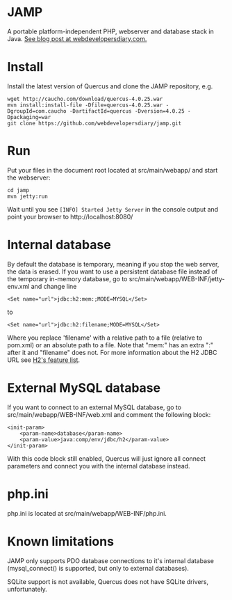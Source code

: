 JAMP
====
A portable platform-independent PHP, webserver and database stack in Java.
[See blog post at webdevelopersdiary.com.](http://www.webdevelopersdiary.com/1/post/2012/07/jamp-an-ultra-portable-php-web-server-and-database-stack-in-java.html)

Install
=======
Install the latest version of Quercus and clone the JAMP repository, e.g.

	wget http://caucho.com/download/quercus-4.0.25.war
	mvn install:install-file -Dfile=quercus-4.0.25.war -DgroupId=com.caucho -DartifactId=quercus -Dversion=4.0.25 -Dpackaging=war
	git clone https://github.com/webdevelopersdiary/jamp.git

Run
===
Put your files in the document root located at src/main/webapp/ and start the webserver:

	cd jamp
	mvn jetty:run

Wait until you see `[INFO] Started Jetty Server` in the console output and point your browser to http://localhost:8080/

Internal database
===================
By default the database is temporary, meaning if you stop the web server, the data is erased.
If you want to use a persistent database file instead of the temporary in-memory database,
go to src/main/webapp/WEB-INF/jetty-env.xml and change line

	<Set name="url">jdbc:h2:mem:;MODE=MYSQL</Set>


to

	<Set name="url">jdbc:h2:filename;MODE=MYSQL</Set>


Where you replace 'filename' with a relative path to a file (relative to pom.xml)
or an absolute path to a file. Note that "mem:" has an extra ":" after it and "filename" does not.
For more information about the H2 JDBC URL see [H2's feature list](http://www.h2database.com/html/features.html#database_url).

External MySQL database
=======================
If you want to connect to an external MySQL database, go to src/main/webapp/WEB-INF/web.xml
and comment the following block:

	<init-param>
		<param-name>database</param-name>
		<param-value>java:comp/env/jdbc/h2</param-value>
	</init-param>

With this code block still enabled, Quercus will just ignore all connect parameters
and connect you with the internal database instead.

php.ini
=======
php.ini is located at src/main/webapp/WEB-INF/php.ini.

Known limitations
=================
JAMP only supports PDO database connections to it's internal database
(mysql_connect() is supported, but only to external databases).

SQLite support is not available, Quercus does not have SQLite drivers, unfortunately.
